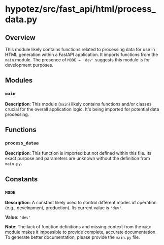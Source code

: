 # hypotez/src/fast_api/html/process_data.py

## Overview

This module likely contains functions related to processing data for use in HTML generation within a FastAPI application.  It imports functions from the `main` module. The presence of `MODE = 'dev'` suggests this module is for development purposes.


## Modules

### `main`

**Description**: This module (`main`) likely contains functions and/or classes crucial for the overall application logic. It's being imported for potential data processing.


## Functions

### `process_dataa`

**Description**:  This function is imported but not defined within this file.  Its exact purpose and parameters are unknown without the definition from `main.py`.


## Constants

### `MODE`

**Description**: A constant likely used to control different modes of operation (e.g., development, production). Its current value is `'dev'`.

**Value**: `'dev'`


**Note**:  The lack of function definitions and missing context from the `main` module makes it impossible to provide complete, accurate documentation. To generate better documentation, please provide the `main.py` file.